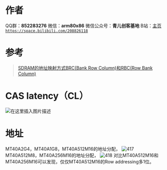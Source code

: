 ﻿# 作者
QQ群：**852283276**
微信：**arm80x86**
微信公众号：**青儿创客基地**
B站：[主页 `https://space.bilibili.com/208826118`](https://space.bilibili.com/208826118)

# 参考
> [SDRAM的地址映射方式BRC(Bank Row Column)和RBC(Row Bank Column)](https://blog.csdn.net/zhu8920253/article/details/41595189)

# CAS latency（CL）
![在这里插入图片描述](https://img-blog.csdnimg.cn/20190301155214759.png?x-oss-process=image/watermark,type_ZmFuZ3poZW5naGVpdGk,shadow_10,text_aHR0cHM6Ly9ibG9nLmNzZG4ubmV0L1podV9aaHVfMjAwOQ==,size_16,color_FFFFFF,t_70)
# 地址
MT40A2G4，MT40A1G8，MT40A512M16的地址分配，
![417](https://img-blog.csdnimg.cn/8ecb737bc4b3447ea2e4085cc6a0edec.png?x-oss-process=image/watermark,type_ZHJvaWRzYW5zZmFsbGJhY2s,shadow_50,text_Q1NETiBA5LiJ6YGN54yq,size_20,color_FFFFFF,t_70,g_se,x_16)
MT40A512M8，MT40A256M16的地址分配，
![418](https://img-blog.csdnimg.cn/2ec3e55aaaa54a3fb023af0221acbbb0.png?x-oss-process=image/watermark,type_ZHJvaWRzYW5zZmFsbGJhY2s,shadow_50,text_Q1NETiBA5LiJ6YGN54yq,size_20,color_FFFFFF,t_70,g_se,x_16)
对比MT40A512M16和MT40A256M16可以发现，仅仅MT40A512M16的Row addressing多1位。

